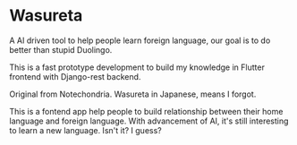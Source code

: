 # Wasureta
A AI driven tool to help people learn foreign language, our goal is to do better than stupid Duolingo.

This is a fast prototype development to build my knowledge in Flutter frontend with Django-rest backend.

Original from Notechondria. Wasureta in Japanese, means I forgot.

This is a fontend app help people to build relationship between their home language and foreign language. With advancement of AI, it's still interesting to learn a new language. Isn't it? I guess?

